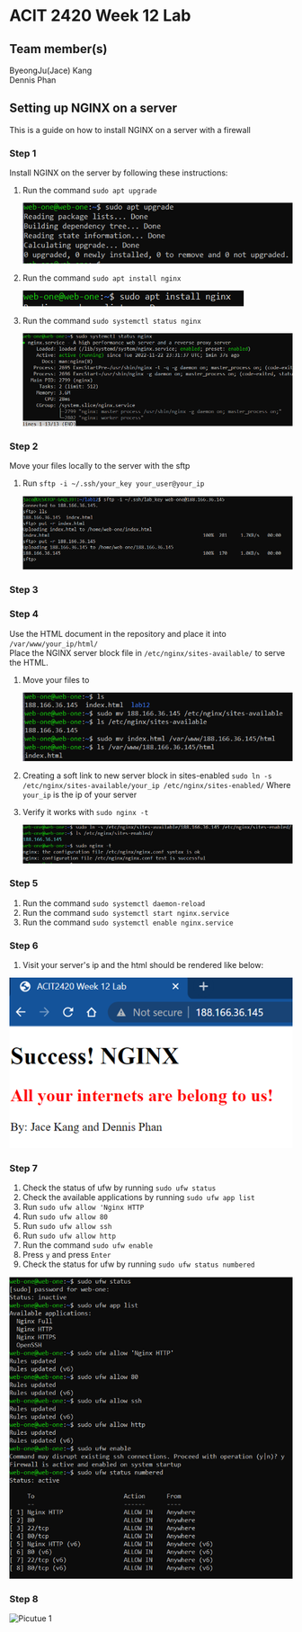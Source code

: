 # ACIT 2420 Week 12 Lab 

## Team member(s)
ByeongJu(Jace) Kang  
Dennis Phan

## Setting up NGINX on a server
This is a guide on how to install NGINX on a server with a firewall

### Step 1

Install NGINX on the server by following these instructions:

1. Run the command `sudo apt upgrade`


    ![sudo apt upgrade command](./image/apt_upgrade.PNG)


2. Run the command `sudo apt install nginx`
 
 
    ![Install Nginx with the command sudo apt install nginx](./image/install_nginx.PNG)


3. Run the command `sudo systemctl status nginx`


    ![checking the status of nginx to verify it is working properly](./image/nginx_status.PNG)


### Step 2

Move your files locally to the server with the sftp

1. Run `sftp -i ~/.ssh/your_key your_user@your_ip`

    ![sftp](./image/sftp.png)

### Step 3




### Step 4

Use the HTML document in the repository and place it into `/var/www/your_ip/html/`  
Place the NGINX server block file in `/etc/nginx/sites-available/` to serve the HTML.

1. Move your files to

    ![Uploading files to the server and appropriate directories](./image/move_files.png)

2. Creating a soft link to new server block in sites-enabled `sudo ln -s /etc/nginx/sites-available/your_ip /etc/nginx/sites-enabled/`
   Where `your_ip` is the ip of your server
3. Verify it works with `sudo nginx -t`  

    ![Verifying nginx configuration is working](./image/create_symbolic_link.png)

### Step 5

1. Run the command `sudo systemctl daemon-reload`
2. Run the command `sudo systemctl start nginx.service`
3. Run the command `sudo systemctl enable nginx.service`

### Step 6

1. Visit your server's ip and the html should be rendered like below:

![Nginx](./image/html_nginx.png)

### Step 7

1. Check the status of ufw by running `sudo ufw status`
2. Check the available applications by running `sudo ufw app list`
3. Run `sudo ufw allow 'Nginx HTTP`
4. Run `sudo ufw allow 80`
5. Run `sudo ufw allow ssh`
6. Run `sudo ufw allow http`
7. Run the command `sudo ufw enable`
8. Press `y` and press `Enter`
9. Check the status for ufw by running `sudo ufw status numbered` 

![Setting up ufw](./image/ufw.png)

### Step 8

![Picutue 1](images/picture1.png)
